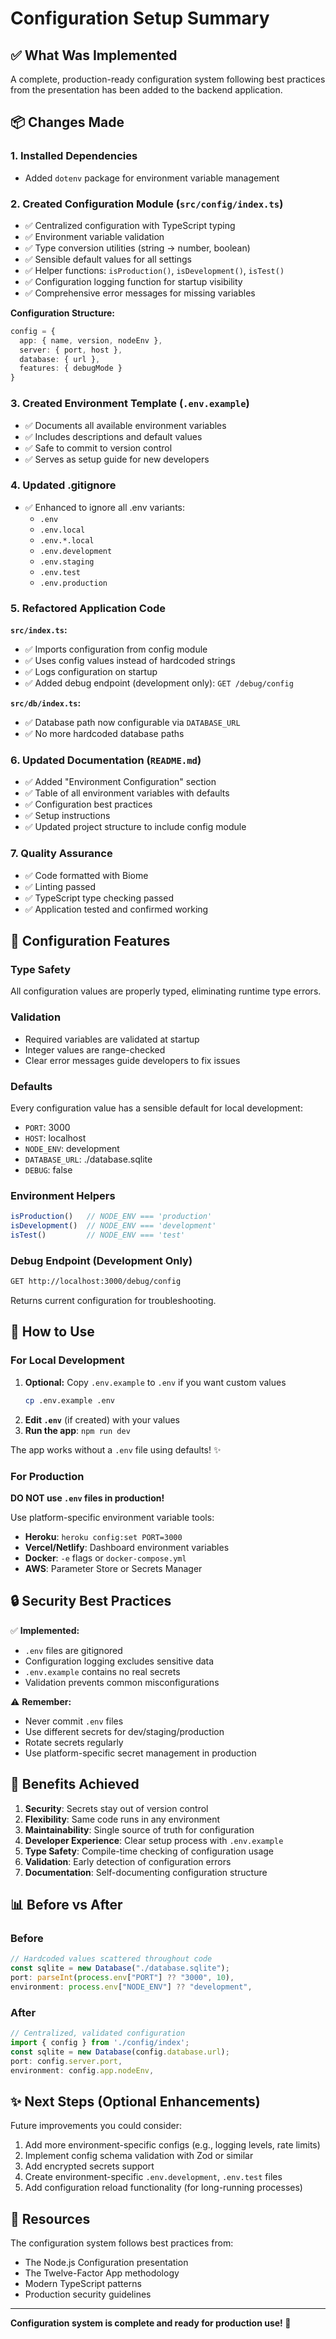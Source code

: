 # Configuration Setup Summary

## ✅ What Was Implemented

A complete, production-ready configuration system following best practices from the presentation has been added to the backend application.

## 📦 Changes Made

### 1. **Installed Dependencies**
- Added `dotenv` package for environment variable management

### 2. **Created Configuration Module** (`src/config/index.ts`)
- ✅ Centralized configuration with TypeScript typing
- ✅ Environment variable validation
- ✅ Type conversion utilities (string → number, boolean)
- ✅ Sensible default values for all settings
- ✅ Helper functions: `isProduction()`, `isDevelopment()`, `isTest()`
- ✅ Configuration logging function for startup visibility
- ✅ Comprehensive error messages for missing variables

**Configuration Structure:**
```typescript
config = {
  app: { name, version, nodeEnv },
  server: { port, host },
  database: { url },
  features: { debugMode }
}
```

### 3. **Created Environment Template** (`.env.example`)
- ✅ Documents all available environment variables
- ✅ Includes descriptions and default values
- ✅ Safe to commit to version control
- ✅ Serves as setup guide for new developers

### 4. **Updated .gitignore**
- ✅ Enhanced to ignore all .env variants:
  - `.env`
  - `.env.local`
  - `.env.*.local`
  - `.env.development`
  - `.env.staging`
  - `.env.test`
  - `.env.production`

### 5. **Refactored Application Code**

**`src/index.ts`:**
- ✅ Imports configuration from config module
- ✅ Uses config values instead of hardcoded strings
- ✅ Logs configuration on startup
- ✅ Added debug endpoint (development only): `GET /debug/config`

**`src/db/index.ts`:**
- ✅ Database path now configurable via `DATABASE_URL`
- ✅ No more hardcoded database paths

### 6. **Updated Documentation** (`README.md`)
- ✅ Added "Environment Configuration" section
- ✅ Table of all environment variables with defaults
- ✅ Configuration best practices
- ✅ Setup instructions
- ✅ Updated project structure to include config module

### 7. **Quality Assurance**
- ✅ Code formatted with Biome
- ✅ Linting passed
- ✅ TypeScript type checking passed
- ✅ Application tested and confirmed working

## 🎯 Configuration Features

### Type Safety
All configuration values are properly typed, eliminating runtime type errors.

### Validation
- Required variables are validated at startup
- Integer values are range-checked
- Clear error messages guide developers to fix issues

### Defaults
Every configuration value has a sensible default for local development:
- `PORT`: 3000
- `HOST`: localhost
- `NODE_ENV`: development
- `DATABASE_URL`: ./database.sqlite
- `DEBUG`: false

### Environment Helpers
```typescript
isProduction()   // NODE_ENV === 'production'
isDevelopment()  // NODE_ENV === 'development'
isTest()         // NODE_ENV === 'test'
```

### Debug Endpoint (Development Only)
```bash
GET http://localhost:3000/debug/config
```
Returns current configuration for troubleshooting.

## 📝 How to Use

### For Local Development
1. **Optional:** Copy `.env.example` to `.env` if you want custom values
   ```bash
   cp .env.example .env
   ```
2. **Edit `.env`** (if created) with your values
3. **Run the app**: `npm run dev`

The app works without a `.env` file using defaults! ✨

### For Production
**DO NOT use `.env` files in production!**

Use platform-specific environment variable tools:
- **Heroku**: `heroku config:set PORT=3000`
- **Vercel/Netlify**: Dashboard environment variables
- **Docker**: `-e` flags or `docker-compose.yml`
- **AWS**: Parameter Store or Secrets Manager

## 🔒 Security Best Practices

✅ **Implemented:**
- `.env` files are gitignored
- Configuration logging excludes sensitive data
- `.env.example` contains no real secrets
- Validation prevents common misconfigurations

⚠️ **Remember:**
- Never commit `.env` files
- Use different secrets for dev/staging/production
- Rotate secrets regularly
- Use platform-specific secret management in production

## 🚀 Benefits Achieved

1. **Security**: Secrets stay out of version control
2. **Flexibility**: Same code runs in any environment
3. **Maintainability**: Single source of truth for configuration
4. **Developer Experience**: Clear setup process with `.env.example`
5. **Type Safety**: Compile-time checking of configuration usage
6. **Validation**: Early detection of configuration errors
7. **Documentation**: Self-documenting configuration structure

## 📊 Before vs After

### Before
```typescript
// Hardcoded values scattered throughout code
const sqlite = new Database("./database.sqlite");
port: parseInt(process.env["PORT"] ?? "3000", 10),
environment: process.env["NODE_ENV"] ?? "development",
```

### After
```typescript
// Centralized, validated configuration
import { config } from './config/index';
const sqlite = new Database(config.database.url);
port: config.server.port,
environment: config.app.nodeEnv,
```

## ✨ Next Steps (Optional Enhancements)

Future improvements you could consider:
1. Add more environment-specific configs (e.g., logging levels, rate limits)
2. Implement config schema validation with Zod or similar
3. Add encrypted secrets support
4. Create environment-specific `.env.development`, `.env.test` files
5. Add configuration reload functionality (for long-running processes)

## 📖 Resources

The configuration system follows best practices from:
- The Node.js Configuration presentation
- The Twelve-Factor App methodology
- Modern TypeScript patterns
- Production security guidelines

---

**Configuration system is complete and ready for production use! 🎉**
